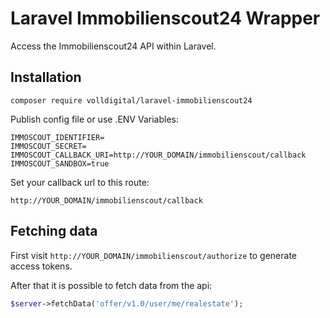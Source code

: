 # Laravel Immobilienscout24 Wrapper

Access the Immobilienscout24 API within Laravel.

## Installation

```
composer require volldigital/laravel-immobilienscout24
```

Publish config file or use .ENV Variables:

```
IMMOSCOUT_IDENTIFIER=
IMMOSCOUT_SECRET=
IMMOSCOUT_CALLBACK_URI=http://YOUR_DOMAIN/immobilienscout/callback
IMMOSCOUT_SANDBOX=true
```

Set your callback url to this route:

```
http://YOUR_DOMAIN/immobilienscout/callback
```

## Fetching data

First visit `http://YOUR_DOMAIN/immobilienscout/authorize` to generate access tokens.

After that it is possible to fetch data from the api:

```php
$server->fetchData('offer/v1.0/user/me/realestate');
```